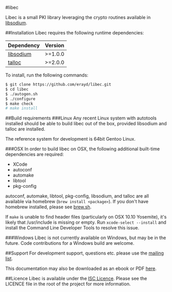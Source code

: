 #libec

Libec is a small PKI library leveraging the crypto routines available in [libsodium](http://www.libsodium.org/).

##Installation
Libec requires the following runtime dependencies:

Dependency|Version
-|-
[libsodium](http://www.libsodium.org)|>=1.0.0
[talloc](https://talloc.samba.org)|>=2.0.0

To install, run the following commands:

```bash
$ git clone https://github.com/erayd/libec.git
$ cd libec
$ ./autogen.sh
$ ./configure
$ make check
# make install
```

##Build requirements
###Linux
Any recent Linux system with autotools installed should be able to build libec out of the box, provided libsodium and talloc are installed.

The reference system for development is 64bit Gentoo Linux.

###OSX
In order to build libec on OSX, the following additional built-time dependencies are required:

 * XCode
 * autoconf
 * automake
 * libtool
 * pkg-config
 
autoconf, automake, libtool, pkg-config, libsodium, and talloc are all available via homebrew (`brew install <package>`). If you don't have homebrew installed, please see [brew.sh](http://brew.sh).

If `make` is unable to find header files (particularly on OSX 10.10 Yosemite), it's likely that /usr/include is missing or empty. Run `xcode-select --install` and install the Command Line Developer Tools to resolve this issue.

###Windows
Libec is not currently available on Windows, but may be in the future. Code contributions for a Windows build are welcome.

##Support
For development support, questions etc. please use the [mailing list](https://groups.google.com/a/erayd.net/forum/#!forum/libec).

This documentation may also be downloaded as an ebook or PDF [here](http://manual.libec.erayd.net/).

##Licence
Libec is available under the [ISC Licence](http://en.wikipedia.org/wiki/ISC_license). Please see the LICENCE file in the root of the project for more information.